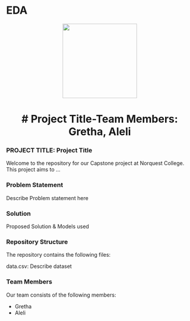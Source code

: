 # EDA
<p align = "center" draggable=”false” ><img src="https://encrypted-tbn0.gstatic.com/images?q=tbn:ANd9GcR8HNB-ex4xb4H3-PXRcywP5zKC_3U8VzQTPA&usqp=CAU" 
     width="200px"
     height="auto"/>
</p>



# <h1 align="center" id="heading"># Project Title-Team Members: Gretha, Aleli
</h1>


 

### PROJECT TITLE: Project Title

Welcome to the repository for our Capstone project at Norquest College. This project aims to ...

### Problem Statement

Describe Problem statement here

### Solution

Proposed Solution & Models used

### Repository Structure

The repository contains the following files:

data.csv: Describe dataset


### Team Members

Our team consists of the following members:
- Gretha 
- Aleli
